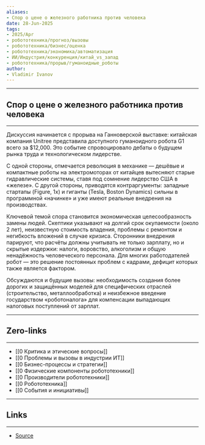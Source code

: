 ```yaml
---
aliases: 
- Спор о цене о железного работника против человека 
date: 28-Jun-2025
tags:
- 2025/Apr
- робототехника/прогноз/вызовы
- робототехника/бизнес/оценка
- робототехника/экономика/автоматизация
- ИИ/Индустрия/конкуренция/китай_vs_запад
- робототехника/прорыв/гуманоидные_роботы
author:
- Vladimir Ivanov
---
```

-----
##  Спор о цене о железного работника против человека 
-----
Дискуссия начинается с прорыва на Ганноверской выставке: китайская компания Unitree представила доступного гуманоидного робота G1 всего за $12,000. Это событие спровоцировало дебаты о будущем рынка труда и технологическом лидерстве.

С одной стороны, отмечается революция в механике — дешёвые и компактные роботы на электромоторах от китайцев вытесняют старые гидравлические системы, ставя под сомнение лидерство США в «железе». С другой стороны, приводятся контраргументы: западные стартапы (Figure, 1x) и гиганты (Tesla, Boston Dynamics) сильны в программной «начинке» и уже имеют реальные внедрения на производствах.

Ключевой темой спора становится экономическая целесообразность замены людей. Скептики указывают на долгий срок окупаемости (около 2 лет), неизвестную стоимость владения, проблемы с ремонтом и негибкость вложений в случае кризиса. Сторонники внедрения парируют, что расчёты должны учитывать не только зарплату, но и скрытые издержки: налоги, воровство, алкоголизм и общую ненадёжность человеческого персонала. Для многих работодателей робот — это решение постоянных проблем с кадрами, дефицит которых также является фактором.

Обсуждаются и будущие вызовы: необходимость создания более дорогих и защищённых моделей для специфических отраслей (строительство, металлообработка) и неизбежное введение государством «роботоналога» для компенсации выпадающих налоговых поступлений от зарплат.

---
## Zero-links
---
- [[0 Критика и этические вопросы]]
- [[0 Проблемы и вызовы в индустрии ИТ]]
- [[0 Бизнес-процессы и стратегии]]
- [[0 Физические компоненты робототехники]] 
- [[0 Производители робототехники]]
- [[0 Робототехника]]
- [[0 События и инициативы]]

---
## Links
---
- [Source](https://t.me/turboproject/1633)